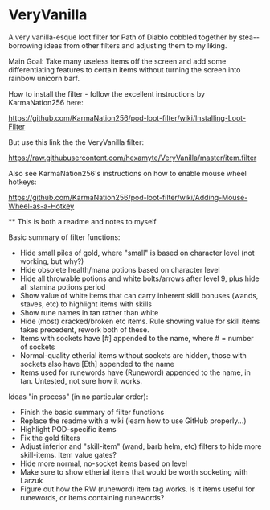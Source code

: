 # VeryVanilla
A very vanilla-esque loot filter for Path of Diablo cobbled together by stea--borrowing ideas from other filters and adjusting them to my liking.

Main Goal: Take many useless items off the screen and add some differentiating features to certain items without turning the screen into rainbow unicorn barf.

How to install the filter - follow the excellent instructions by KarmaNation256 here:

https://github.com/KarmaNation256/pod-loot-filter/wiki/Installing-Loot-Filter

But use this link the the VeryVanilla filter:

https://raw.githubusercontent.com/hexamyte/VeryVanilla/master/item.filter

Also see KarmaNation256's instructions on how to enable mouse wheel hotkeys:

https://github.com/KarmaNation256/pod-loot-filter/wiki/Adding-Mouse-Wheel-as-a-Hotkey

** This is both a readme and notes to myself


Basic summary of filter functions:
  - Hide small piles of gold, where "small" is based on character level (not working, but why?)
  - Hide obsolete health/mana potions based on character level
  - Hide all throwable potions and white bolts/arrows after level 9, plus hide all stamina potions period
  - Show value of white items that can carry inherent skill bonuses (wands, staves, etc) to highlight items with skills
  - Show rune names in tan rather than white
  - Hide (most) cracked/broken etc items. Rule showing value for skill items takes precedent, rework both of these.
  - Items with sockets have [#] appended to the name, where # = number of sockets
  - Normal-quality etherial items without sockets are hidden, those with sockets also have [Eth] appended to the name
  - Items used for runewords have (Runeword) appended to the name, in tan. Untested, not sure how it works. 

Ideas "in process" (in no particular order):
  - Finish the basic summary of filter functions
  - Replace the readme with a wiki (learn how to use GitHub properly...)
  - Highlight POD-specific items
  - Fix the gold filters
  - Adjust inferior and "skill-item" (wand, barb helm, etc) filters to hide more skill-items. Item value gates?
  - Hide more normal, no-socket items based on level
  - Make sure to show etherial items that would be worth socketing with Larzuk
  - Figure out how the RW (runeword) item tag works. Is it items useful for runewords, or items containing runewords?
